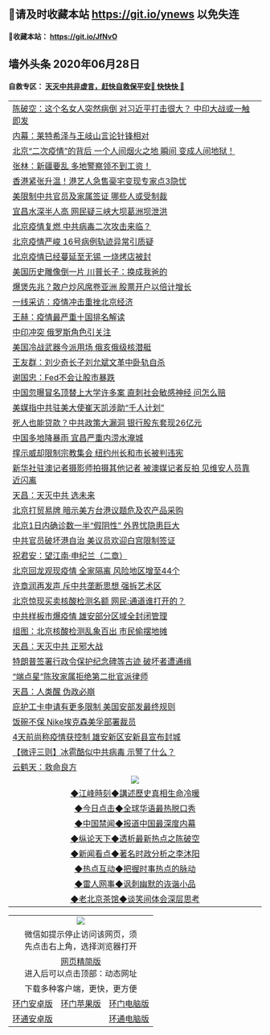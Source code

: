 ## 📩请及时收藏本站 https://git.io/ynews 以免失连</a>


 ####  📩收藏本站： https://git.io/JfNvO 

## 墙外头条 2020年06月28日</a>

 <table>
<tr><td colspan="2" align="left"><a href="https://qeb.xfthy.casa/?name=c1190829&key=xcyufvbtjvhwwrpc&from=gy2">陈破空：这个名女人突然病倒 对习近平打击很大？ 中印大战或一触即发</a></td></tr>
<tr><td colspan="2" align="left"><a href="https://qeb.xfthy.casa/?name=c1190816&key=xcyufvbtjvhwwrpc&from=gy2">内幕：莱特希泽与王岐山言论针锋相对</a></td></tr>
<tr><td colspan="2" align="left"><a href="https://qeb.xfthy.casa/?name=c1190812&key=xcyufvbtjvhwwrpc&from=gy2">北京“二次疫情”的背后 一个人间烟火之地 瞬间 变成人间地狱！</a></td></tr>
<tr><td colspan="2" align="left"><a href="https://qeb.xfthy.casa/?name=c1190826&key=xcyufvbtjvhwwrpc&from=gy2">张林：新疆要乱 多地警察领不到工资！</a></td></tr>
<tr><td colspan="2" align="left"><a href="https://qeb.xfthy.casa/?name=c1190822&key=xcyufvbtjvhwwrpc&from=gy2">香港紧张升温！港艺人急售豪宅变现专家点3隐忧</a></td></tr>
<tr><td colspan="2" align="left"><a href="https://qeb.xfthy.casa/?name=c1190793&key=xcyufvbtjvhwwrpc&from=gy2">美限制中共官员及家属签证 哪些人或受制裁</a></td></tr>
<tr><td colspan="2" align="left"><a href="https://qeb.xfthy.casa/?name=c1190806&key=xcyufvbtjvhwwrpc&from=gy2">宜昌水深半人高 网民疑三峡大坝葛洲坝泄洪</a></td></tr>
<tr><td colspan="2" align="left"><a href="https://qeb.xfthy.casa/?name=c1190795&key=xcyufvbtjvhwwrpc&from=gy2">北京疫情复燃 中共病毒二次攻击来临？</a></td></tr>
<tr><td colspan="2" align="left"><a href="https://qeb.xfthy.casa/?name=c1190836&key=xcyufvbtjvhwwrpc&from=gy2">北京疫情严峻 16号病例轨迹异常引质疑</a></td></tr>
<tr><td colspan="2" align="left"><a href="https://qeb.xfthy.casa/?name=c1190823&key=xcyufvbtjvhwwrpc&from=gy2">北京疫情已经蔓延至无锡 一烧烤店被封</a></td></tr>
<tr><td colspan="2" align="left"><a href="https://qeb.xfthy.casa/?name=c1190814&key=xcyufvbtjvhwwrpc&from=gy2">美国历史雕像倒一片 川普长子：换成我爸的</a></td></tr>
<tr><td colspan="2" align="left"><a href="https://qeb.xfthy.casa/?name=c1190800&key=xcyufvbtjvhwwrpc&from=gy2">爆煲先兆？散户炒风席卷亚洲 股票开户以倍计增长</a></td></tr>
<tr><td colspan="2" align="left"><a href="https://qeb.xfthy.casa/?name=c1190815&key=xcyufvbtjvhwwrpc&from=gy2">一线采访：疫情冲击重挫北京经济</a></td></tr>
<tr><td colspan="2" align="left"><a href="https://qeb.xfthy.casa/?name=c1190827&key=xcyufvbtjvhwwrpc&from=gy2">王赫：疫情最严重十国排名解读</a></td></tr>
<tr><td colspan="2" align="left"><a href="https://qeb.xfthy.casa/?name=c1190788&key=xcyufvbtjvhwwrpc&from=gy2">中印冲突 俄罗斯角色引关注</a></td></tr>
<tr><td colspan="2" align="left"><a href="https://qeb.xfthy.casa/?name=c1190824&key=xcyufvbtjvhwwrpc&from=gy2">美国冷战武器今派用场 俄亥俄级核潜艇</a></td></tr>
<tr><td colspan="2" align="left"><a href="https://qeb.xfthy.casa/?name=c1190820&key=xcyufvbtjvhwwrpc&from=gy2">王友群：刘少奇长子刘允斌文革中卧轨自杀</a></td></tr>
<tr><td colspan="2" align="left"><a href="https://qeb.xfthy.casa/?name=c1190813&key=xcyufvbtjvhwwrpc&from=gy2">谢国忠：Fed不会让股市暴跌</a></td></tr>
<tr><td colspan="2" align="left"><a href="https://qeb.xfthy.casa/?name=c1190798&key=xcyufvbtjvhwwrpc&from=gy2">中国忽曝冒名顶替上大学许多案 直刺社会敏感神经 问怎么赔</a></td></tr>
<tr><td colspan="2" align="left"><a href="https://qeb.xfthy.casa/?name=c1190797&key=xcyufvbtjvhwwrpc&from=gy2">美媒指中共驻美大使崔天凯涉助“千人计划”</a></td></tr>
<tr><td colspan="2" align="left"><a href="https://qeb.xfthy.casa/?name=c1190821&key=xcyufvbtjvhwwrpc&from=gy2">死人也能贷款？中共政策大漏洞 银行股东套现26亿元</a></td></tr>
<tr><td colspan="2" align="left"><a href="https://qeb.xfthy.casa/?name=c1190765&key=xcyufvbtjvhwwrpc&from=gy2">中国多地降暴雨  宜昌严重内涝水淹城</a></td></tr>
<tr><td colspan="2" align="left"><a href="https://qeb.xfthy.casa/?name=c1190818&key=xcyufvbtjvhwwrpc&from=gy2">撑示威却限制宗教集会 纽约州长和市长被判违宪</a></td></tr>
<tr><td colspan="2" align="left"><a href="https://qeb.xfthy.casa/?name=c1190796&key=xcyufvbtjvhwwrpc&from=gy2">新华社驻澳记者摄影师拍摄其他记者 被澳媒记者反拍 见维安人员靠近闪离</a></td></tr>
<tr><td colspan="2" align="left"><a href="https://qeb.xfthy.casa/?name=c1190809&key=xcyufvbtjvhwwrpc&from=gy2">天昌：天灭中共 选未来</a></td></tr>
<tr><td colspan="2" align="left"><a href="https://qeb.xfthy.casa/?name=c1190802&key=xcyufvbtjvhwwrpc&from=gy2">北京打贸易牌 暗示美方台港议题危及农产品采购</a></td></tr>
<tr><td colspan="2" align="left"><a href="https://qeb.xfthy.casa/?name=c1190828&key=xcyufvbtjvhwwrpc&from=gy2">北京1日内确诊数一半“假阴性” 外界忧隐患巨大</a></td></tr>
<tr><td colspan="2" align="left"><a href="https://qeb.xfthy.casa/?name=c1190808&key=xcyufvbtjvhwwrpc&from=gy2">中共官员破坏港自治 美议员欢迎白宫限制签证</a></td></tr>
<tr><td colspan="2" align="left"><a href="https://qeb.xfthy.casa/?name=c1190835&key=xcyufvbtjvhwwrpc&from=gy2">祝君安：望江南·申纪兰（二章）</a></td></tr>
<tr><td colspan="2" align="left"><a href="https://qeb.xfthy.casa/?name=c1190792&key=xcyufvbtjvhwwrpc&from=gy2">北京回龙观现疫情 全家隔离 风险地区增至44个</a></td></tr>
<tr><td colspan="2" align="left"><a href="https://qeb.xfthy.casa/?name=c1190807&key=xcyufvbtjvhwwrpc&from=gy2">许章润再发声 斥中共垄断思想 强拆艺术区</a></td></tr>
<tr><td colspan="2" align="left"><a href="https://qeb.xfthy.casa/?name=c1190825&key=xcyufvbtjvhwwrpc&from=gy2">北京惊现买卖核酸检测名额 网民:通道谁打开的？</a></td></tr>
<tr><td colspan="2" align="left"><a href="https://qeb.xfthy.casa/?name=c1190833&key=xcyufvbtjvhwwrpc&from=gy2">中共样板市爆疫情 雄安部分区域全封闭管理</a></td></tr>
<tr><td colspan="2" align="left"><a href="https://qeb.xfthy.casa/?name=c1190832&key=xcyufvbtjvhwwrpc&from=gy2">组图：北京核酸检测乱象百出 市民偷摆地摊</a></td></tr>
<tr><td colspan="2" align="left"><a href="https://qeb.xfthy.casa/?name=c1190810&key=xcyufvbtjvhwwrpc&from=gy2">天昌：天灭中共 正邪大战</a></td></tr>
<tr><td colspan="2" align="left"><a href="https://qeb.xfthy.casa/?name=c1190789&key=xcyufvbtjvhwwrpc&from=gy2">特朗普签署行政令保护纪念碑等古迹 破坏者遭通缉</a></td></tr>
<tr><td colspan="2" align="left"><a href="https://qeb.xfthy.casa/?name=c1190819&key=xcyufvbtjvhwwrpc&from=gy2">“端点星”陈玫家属拒绝第二批官派律师</a></td></tr>
<tr><td colspan="2" align="left"><a href="https://qeb.xfthy.casa/?name=c1190811&key=xcyufvbtjvhwwrpc&from=gy2">天昌：人类醒 伪政必崩</a></td></tr>
<tr><td colspan="2" align="left"><a href="https://qeb.xfthy.casa/?name=c1190817&key=xcyufvbtjvhwwrpc&from=gy2">庇护工卡申请有更多限制 美国安部发最终规则</a></td></tr>
<tr><td colspan="2" align="left"><a href="https://qeb.xfthy.casa/?name=c1190799&key=xcyufvbtjvhwwrpc&from=gy2">饭碗不保 Nike埃克森美孚部署裁员</a></td></tr>
<tr><td colspan="2" align="left"><a href="https://qeb.xfthy.casa/?name=c1190840&key=xcyufvbtjvhwwrpc&from=gy2">4天前尚称疫情获控制 雄安新区安新县宣布封城</a></td></tr>
<tr><td colspan="2" align="left"><a href="https://qeb.xfthy.casa/?name=c1190843&key=xcyufvbtjvhwwrpc&from=gy2">【微评三则】冰雹酷似中共病毒 示警了什么？</a></td></tr>
<tr><td colspan="2" align="left"><a href="https://qeb.xfthy.casa/?name=c1190834&key=xcyufvbtjvhwwrpc&from=gy2">云鹤天：救命良方</a></td></tr>


 #### 自救专区： [天灭中共非虚言，赶快自救保平安🍎 快快快 📩](https://github.com/pwgy/td/blob/master/README.md)
 <tr>
   <td colspan="2" align=center><img src="https://cdn.jsdelivr.net/gh/gyoupiodf/im1/jf-1.jpg"></td>
  </tr>
   <tr>
   <td colspan="2" align=center> 
<a href="https://xdihm.casa/oo.aspx?name=c922850&key=sdxhftoyfkhpuaxy&from=gy2&tag=9877">◆江峰時刻◆講述歷史真相生命冷暖</a><br/>
    </td>
  </tr>
   <tr>
   <td colspan="2" align=center> 
<a href="https://xdihm.casa/oo.aspx?name=c816850&key=sdxhftoyfkhpuaxy&from=gy2&tag=9877">◆今日点击◆全球华语最热脱口秀</a><br/>
    </td>
  </tr>
  <tr>
  <td colspan="2" align=center>
<a href="https://xdihm.casa/oo.aspx?name=c816860&key=sdxhftoyfkhpuaxy&from=gy2&tag=99733110">◆中国禁闻◆报道中国最深度内幕</a><br/>
   </tr>
  <tr>
     <td colspan="2" align=center>
<a href="https://xdihm.casa/oo.aspx?name=c816855&key=sdxhftoyfkhpuaxy&from=gy2&tag=997110">◆纵论天下◆透析最新热点之陈破空</a><br/>
   </tr>
   <tr>
      <td colspan="2" align=center>
<a href="https://xdihm.casa/oo.aspx?name=c838308&key=sdxhftoyfkhpuaxy&from=gy2&tag=9973110">◆新闻看点◆著名时政分析之李沐阳</a><br/>
   </tr>
   <tr>
     <td colspan="2" align=center>
<a href="https://xdihm.casa/oo.aspx?name=c816852&key=sdxhftoyfkhpuaxy&from=gy2&tag=9733110">◆热点互动◆把握时事热点的脉动</a><br/>
   </tr>
   <tr>
      <td colspan="2" align=center>
<a href="https://xdihm.casa/oo.aspx?name=c816694&key=sdxhftoyfkhpuaxy&from=gy2&tag=93310">◆雷人网事◆讽刺幽默的诙谐小品</a><br/>
   </tr>
   <tr>
    <td colspan="2" align=center>
<a href="https://xdihm.casa/oo.aspx?name=c816650&key=sdxhftoyfkhpuaxy&from=gy2&tag=9973110">◆老北京茶馆◆谈笑间体会深层思考</a><br/>
   </tr>
</table>

<table>
  <tr>
    <td colspan="3" align="center"><img src="https://cdn.jsdelivr.net/gh/opipe/up/oGate65.jpg"/></td>
  </tr>
  <tr>
    <td colspan="3" align="center">微信如提示停止访问该网页，须<br/>先点击右上角，选择浏览器打开</td>
  <tr>
  <tr>
    <td colspan="3" align="center"><a href="https://gitcdn.xyz/cdn/otiny/up/master/show005.htm">网页精简版</a><br/>进入后可以点击顶部：动态网址</td>
  </tr>
  <tr>
    <td colspan="3" align="center">下载多种客户端，更快，更方便</td>
  <tr>
  <tr>
    <td align="center"><a href="https://cdn.jsdelivr.net/gh/opipe/up/oGatea.apk">环门安卓版</a></td>
    <td align="center"><a href="https://x.co/odisk">环门苹果版</a></td>
    <td align="center"><a href="https://cdn.jsdelivr.net/gh/opipe/up/oGate.zip">环门电脑版</a></td>
  </tr>
  <tr>
    <td align="center"><a href="https://cdn.jsdelivr.net/gh/opipe/up/oPipe.apk">环通安卓版</a></td>
    <td align="center"></td>
    <td align="center"><a href="https://raw.githubusercontent.com/opipe/up/master/oPipe.zip">环通电脑版</a></td>
  </tr>
  
</table>
